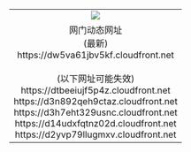 ﻿<table>
  <tr></tr>
  <tr><td colspan=2 align=center><img src="https://dw5va61jbv5kf.cloudfront.net/Up/oGate.jpg" /></td></tr>
  <tr><td colspan=2 align=center>网门动态网址<br/>(最新)
<br>https://dw5va61jbv5kf.cloudfront.net
<br/><br/>(以下网址可能失效)
<br>https://dtbeeiujf5p4z.cloudfront.net
<br>https://d3n892qeh9ctaz.cloudfront.net
<br>https://d3h7eht329usnc.cloudfront.net
<br>https://d14udxfqtnz02d.cloudfront.net
<br>https://d2yvp79llugmxv.cloudfront.net
    </td>
  </tr>
</table>

